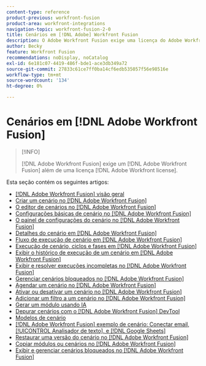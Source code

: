 ```yaml
---
content-type: reference
product-previous: workfront-fusion
product-area: workfront-integrations
navigation-topic: workfront-fusion-2-0
title: Cenários em [!DNL Adobe] Workfront Fusion
description: O Adobe Workfront Fusion exige uma licença do Adobe Workfront Fusion, além de uma licença do Adobe Workfront.
author: Becky
feature: Workfront Fusion
recommendations: noDisplay, noCatalog
exl-id: 6e181c07-4419-486f-bde1-ace3db349a72
source-git-commit: 27833c61ce7ff0ba14cf6edb535057f56e98516e
workflow-type: tm+mt
source-wordcount: '134'
ht-degree: 0%

---
```


# Cenários em [!DNL Adobe Workfront Fusion]

>[!INFO]
>
>[!DNL Adobe Workfront Fusion] exige um [!DNL Adobe Workfront Fusion] além de uma licença [!DNL Adobe Workfront license].

Esta seção contém os seguintes artigos:

* [[!DNL Adobe Workfront Fusion] visão geral](../../workfront-fusion/scenarios/scenario-overview.md)
* [Criar um cenário no [!DNL Adobe Workfront Fusion]](../../workfront-fusion/scenarios/create-a-scenario.md)
* [O editor de cenários no [!DNL Adobe Workfront Fusion]](../../workfront-fusion/scenarios/scenario-editor.md)
* [Configurações básicas de cenário no [!DNL Adobe Workfront Fusion]](../../workfront-fusion/scenarios/basic-scenario-settings.md)
* [O painel de configurações do cenário no [!DNL Adobe Workfront Fusion]](../../workfront-fusion/scenarios/scenario-settings-panel.md)
* [Detalhes do cenário em [!DNL Adobe Workfront Fusion]](../../workfront-fusion/scenarios/scenario-detail.md)
* [Fluxo de execução de cenário em [!DNL Adobe Workfront Fusion]](../../workfront-fusion/scenarios/scenario-execution-flow.md)
* [Execução de cenário, ciclos e fases em [!DNL Adobe Workfront Fusion]](../../workfront-fusion/scenarios/scenario-execution-cycles-phases.md)
* [Exibir o histórico de execução de um cenário em [!DNL Adobe Workfront Fusion]](../../workfront-fusion/scenarios/view-scenario-execution-history.md)
* [Exibir e resolver execuções incompletas no [!DNL Adobe Workfront Fusion]](../../workfront-fusion/scenarios/view-and-resolve-incomplete-executions.md)
* [Gerenciar cenários bloqueados no [!DNL Adobe Workfront Fusion]](../../workfront-fusion/scenarios/view-and-manage-locked-scenarios.md)
* [Agendar um cenário no [!DNL Adobe Workfront Fusion]](../../workfront-fusion/scenarios/schedule-a-scenario.md)
* [Ativar ou desativar um cenário no [!DNL Adobe Workfront Fusion]](../../workfront-fusion/scenarios/activate-or-inactivate-scenario.md)
* [Adicionar um filtro a um cenário no [!DNL Adobe Workfront Fusion]](../../workfront-fusion/scenarios/add-a-filter-to-a-scenario.md)
* [Gerar um módulo usando IA](/help/quicksilver/workfront-fusion/scenarios/add-a-module-with-ai.md)
* [Depurar cenários com o [!DNL Adobe Workfront Fusion] DevTool](../../workfront-fusion/scenarios/debug-scenarios-with-dev-tool.md)
* [Modelos de cenário](../../workfront-fusion/scenarios/templates/fusion-templates.md)
* [[!DNL Adobe Workfront Fusion] exemplo de cenário: Conectar email, [!UICONTROL Analisador de texto], e [!DNL Google Sheets]](../../workfront-fusion/scenarios/example-connect-email-text-parser-gsheets.md)
* [Restaurar uma versão do cenário no [!DNL Adobe Workfront Fusion]](../../workfront-fusion/scenarios/restore-a-scenario-version.md)
* [Copiar módulos ou cenários no [!DNL Adobe Workfront Fusion]](../../workfront-fusion/scenarios/copy-modules-or-scenarios.md)
* [Exibir e gerenciar cenários bloqueados no [!DNL Adobe Workfront Fusion]](../../workfront-fusion/scenarios/view-and-manage-locked-scenarios.md)

